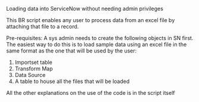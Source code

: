 Loading data into ServiceNow without needing admin privileges

This BR script enables any user to process data from an excel file by attaching that file to a record.

Pre-requisites:
A sys admin needs to create the following objects in SN first. The easiest way to do this is to load sample data using an excel file in the same format as the one that will be used by the user:
1. Importset table
2. Transform Map
3. Data Source
4. A table to house all the files that will be loaded

All the other explanations on the use of the code is in the script itself
